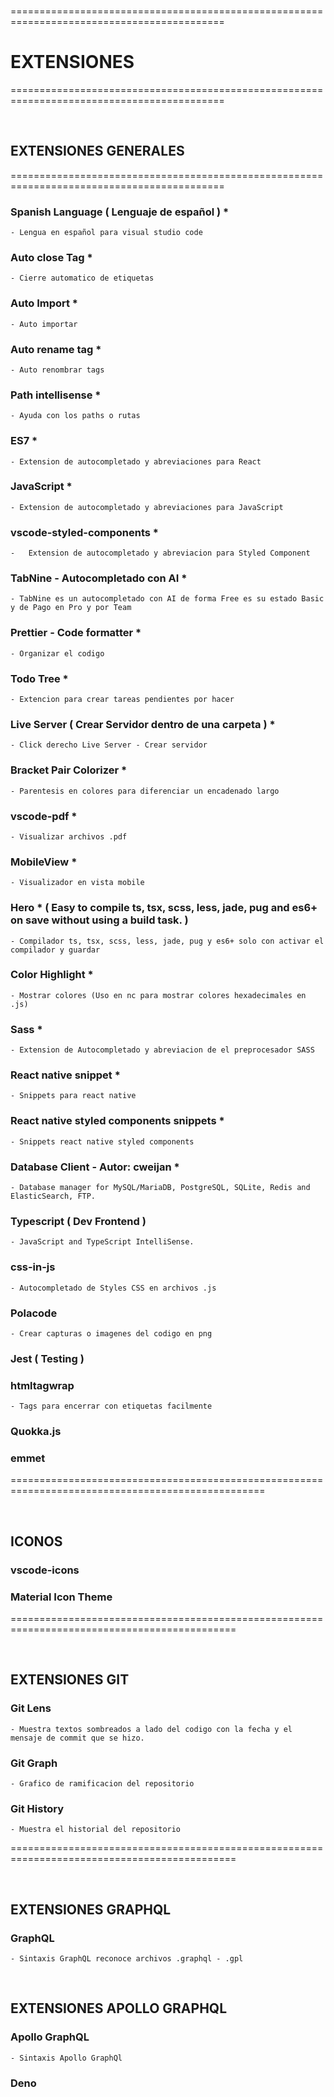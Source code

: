 <br>

===========================================================================================
# EXTENSIONES
===========================================================================================

<br>

## EXTENSIONES GENERALES

===========================================================================================

### Spanish Language  ( Lenguaje de español )   *
    - Lengua en español para visual studio code


### Auto close Tag *
    - Cierre automatico de etiquetas


### Auto Import *
    - Auto importar


### Auto rename tag * 
    - Auto renombrar tags


### Path intellisense *
    - Ayuda con los paths o rutas

### ES7     *
    - Extension de autocompletado y abreviaciones para React


### JavaScript      *
    - Extension de autocompletado y abreviaciones para JavaScript 


### vscode-styled-components        *
    -   Extension de autocompletado y abreviacion para Styled Component


### TabNine - Autocompletado con AI     *
    - TabNine es un autocompletado con AI de forma Free es su estado Basic y de Pago en Pro y por Team


### Prettier - Code formatter   *
    - Organizar el codigo

### Todo Tree   *
    - Extencion para crear tareas pendientes por hacer 


### Live Server ( Crear Servidor dentro de una carpeta )    *
    - Click derecho Live Server - Crear servidor


### Bracket Pair Colorizer *
    - Parentesis en colores para diferenciar un encadenado largo


### vscode-pdf  *
    - Visualizar archivos .pdf


### MobileView *
    - Visualizador en vista mobile


### Hero * ( Easy to compile ts, tsx, scss, less, jade, pug and es6+ on save without using a build task. )
    - Compilador ts, tsx, scss, less, jade, pug y es6+ solo con activar el compilador y guardar 


### Color Highlight     *
    - Mostrar colores (Uso en nc para mostrar colores hexadecimales en .js)


### Sass        *
    - Extension de Autocompletado y abreviacion de el preprocesador SASS


### React native snippet *
    - Snippets para react native


### React native styled components snippets *
    - Snippets react native styled components

    
### Database Client - Autor: cweijan *
    - Database manager for MySQL/MariaDB, PostgreSQL, SQLite, Redis and ElasticSearch, FTP.


### Typescript ( Dev Frontend )
    - JavaScript and TypeScript IntelliSense.


### css-in-js
    - Autocompletado de Styles CSS en archivos .js


### Polacode
    - Crear capturas o imagenes del codigo en png 


### Jest ( Testing )


### htmltagwrap
    - Tags para encerrar con etiquetas facilmente


### Quokka.js



### emmet



==================================================================================================

<br>

## ICONOS

### vscode-icons

### Material Icon Theme

=============================================================================================

<br>

## EXTENSIONES GIT

### Git Lens
    - Muestra textos sombreados a lado del codigo con la fecha y el mensaje de commit que se hizo.

### Git Graph
    - Grafico de ramificacion del repositorio

### Git History
    - Muestra el historial del repositorio


=============================================================================================

<br>

## EXTENSIONES GRAPHQL

###  GraphQL
    - Sintaxis GraphQL reconoce archivos .graphql - .gpl


<br>


## EXTENSIONES APOLLO GRAPHQL

### Apollo GraphQL
    - Sintaxis Apollo GraphQl


### Deno

